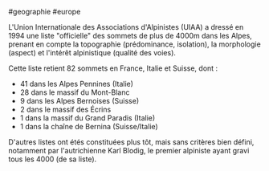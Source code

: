 #geographie #europe 

L'Union Internationale des Associations d'Alpinistes (UIAA) a dressé en 1994 une liste "officielle" des sommets de plus de 4000m dans les Alpes, prenant en compte la topographie (prédominance, isolation), la morphologie (aspect) et l'intérêt alpinistique (qualité des voies).

Cette liste retient 82 sommets en France, Italie et Suisse, dont :
- 41 dans les Alpes Pennines (Italie)
- 28 dans le massif du Mont-Blanc
- 9 dans les Alpes Bernoises (Suisse)
- 2 dans le massif des Écrins 
- 1 dans la massif du Grand Paradis (Italie)
- 1 dans la chaîne de Bernina (Suisse/Italie)

D'autres listes ont étés constituées plus tôt, mais sans critères bien défini, notamment par l'autrichienne Karl Blodig, le premier alpiniste ayant gravi tous les 4000 (de sa liste).